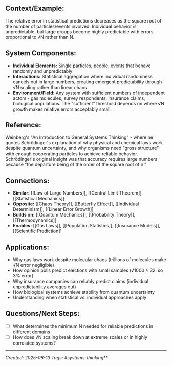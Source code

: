 ## Context/Example:

The relative error in statistical predictions decreases as the square root of the number of particles/events involved. Individual behavior is unpredictable, but large groups become highly predictable with errors proportional to √N rather than N. 

## System Components:
- **Individual Elements:** Single particles, people, events that behave randomly and unpredictably
- **Interactions:** Statistical aggregation where individual randomness cancels out in large numbers, creating emergent predictability through √N scaling rather than linear chaos
- **Environment/Field:** Any system with sufficient numbers of independent actors - gas molecules, survey respondents, insurance claims, biological populations. The "sufficient" threshold depends on where √N growth makes relative errors acceptably small.

## Reference:
Weinberg's "An Introduction to General Systems Thinking" - where he quotes Schrödinger's explanation of why physical and chemical laws work despite quantum uncertainty, and why organisms need "gross structure" with enough cooperating particles to achieve reliable behavior. Schrödinger's original insight was that accuracy requires large numbers because "the departure being of the order of the square root of n."

## Connections:
- **Similar:** [[Law of Large Numbers]], [[Central Limit Theorem]], [[Statistical Mechanics]]
- **Opposite:** [[Chaos Theory]], [[Butterfly Effect]], [[Individual Determinism]], [[Linear Error Growth]]
- **Builds on:** [[Quantum Mechanics]], [[Probability Theory]], [[Thermodynamics]]
- **Enables:** [[Gas Laws]], [[Population Statistics]], [[Insurance Models]], [[Scientific Prediction]]

## Applications:
- Why gas laws work despite molecular chaos (trillions of molecules make √N error negligible)
- How opinion polls predict elections with small samples (√1000 ≈ 32, so 3% error)
- Why insurance companies can reliably predict claims (individual unpredictability averages out)
- How biological systems achieve stability from quantum uncertainty
- Understanding when statistical vs. individual approaches apply


## Questions/Next Steps:

- [ ] What determines the minimum N needed for reliable predictions in different domains
- [ ] How does √N scaling break down at extreme scales or in highly correlated systems?

---

_Created: 2025-06-13_ _Tags: #systems-thinking_**
